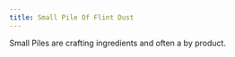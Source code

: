 ```yaml
---
title: Small Pile Of Flint Dust
---
```


<ItemImage file="small_pile_of_flint_dust" alt="Small Pile Of Flint Dust" size="200" />

Small Piles are crafting ingredients and often a by product.
